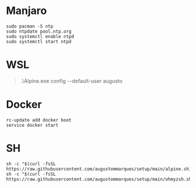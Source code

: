 # Manjaro

```
sudo pacman -S ntp
sudo ntpdate pool.ntp.org
sudo systemctl enable ntpd
sudo systemctl start ntpd
```

# WSL

> .\Alpine.exe config --default-user augusto

# Docker

```
rc-update add docker boot
service docker start
```

# SH

```
sh -c "$(curl -fsSL https://raw.githubusercontent.com/augustommarques/setup/main/alpine.sh)"
sh -c "$(curl -fsSL https://raw.githubusercontent.com/augustommarques/setup/main/ohmyzsh.sh)"
```
